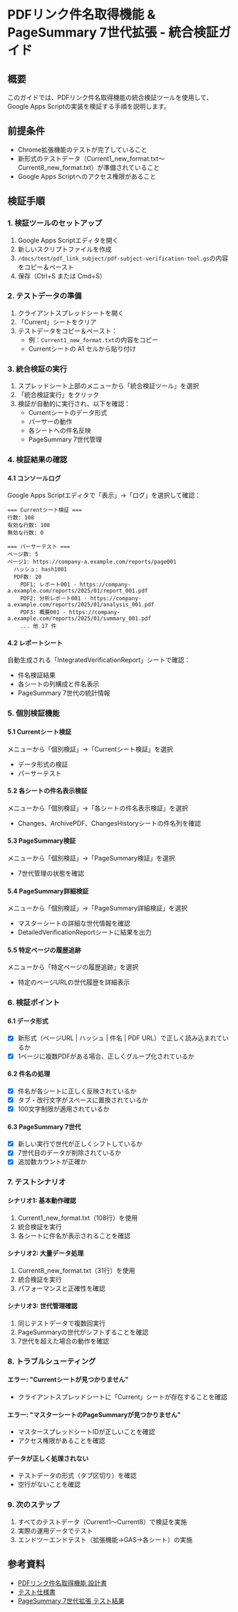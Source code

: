 # PDFリンク件名取得機能 & PageSummary 7世代拡張 - 統合検証ガイド

## 概要
このガイドでは、PDFリンク件名取得機能の統合検証ツールを使用して、Google Apps Scriptの実装を検証する手順を説明します。

## 前提条件
- Chrome拡張機能のテストが完了していること
- 新形式のテストデータ（Current1_new_format.txt～Current8_new_format.txt）が準備されていること
- Google Apps Scriptへのアクセス権限があること

## 検証手順

### 1. 検証ツールのセットアップ
1. Google Apps Scriptエディタを開く
2. 新しいスクリプトファイルを作成
3. `/docs/test/pdf_link_subject/pdf-subject-verification-tool.gs`の内容をコピー＆ペースト
4. 保存（Ctrl+S または Cmd+S）

### 2. テストデータの準備
1. クライアントスプレッドシートを開く
2. 「Current」シートをクリア
3. テストデータをコピー＆ペースト：
   - 例：`Current1_new_format.txt`の内容をコピー
   - Currentシートの A1 セルから貼り付け

### 3. 統合検証の実行
1. スプレッドシート上部のメニューから「統合検証ツール」を選択
2. 「統合検証実行」をクリック
3. 検証が自動的に実行され、以下を確認：
   - Currentシートのデータ形式
   - パーサーの動作
   - 各シートへの件名反映
   - PageSummary 7世代管理

### 4. 検証結果の確認

#### 4.1 コンソールログ
Google Apps Scriptエディタで「表示」→「ログ」を選択して確認：
```
=== Currentシート検証 ===
行数: 108
有効な行数: 108
無効な行数: 0

=== パーサーテスト ===
ページ数: 5
ページ1: https://company-a.example.com/reports/page001
  ハッシュ: hash1001
  PDF数: 20
    PDF1: レポート001 - https://company-a.example.com/reports/2025/01/report_001.pdf
    PDF2: 分析レポート001 - https://company-a.example.com/reports/2025/01/analysis_001.pdf
    PDF3: 概要001 - https://company-a.example.com/reports/2025/01/summary_001.pdf
    ... 他 17 件
```

#### 4.2 レポートシート
自動生成される「IntegratedVerificationReport」シートで確認：
- 件名検証結果
- 各シートの列構成と件名表示
- PageSummary 7世代の統計情報

### 5. 個別検証機能

#### 5.1 Currentシート検証
メニューから「個別検証」→「Currentシート検証」を選択
- データ形式の検証
- パーサーテスト

#### 5.2 各シートの件名表示検証
メニューから「個別検証」→「各シートの件名表示検証」を選択
- Changes、ArchivePDF、ChangesHistoryシートの件名列を確認

#### 5.3 PageSummary検証
メニューから「個別検証」→「PageSummary検証」を選択
- 7世代管理の状態を確認

#### 5.4 PageSummary詳細検証
メニューから「個別検証」→「PageSummary詳細検証」を選択
- マスターシートの詳細な世代情報を確認
- DetailedVerificationReportシートに結果を出力

#### 5.5 特定ページの履歴追跡
メニューから「特定ページの履歴追跡」を選択
- 特定のページURLの世代履歴を詳細表示

### 6. 検証ポイント

#### 6.1 データ形式
- [x] 新形式（ページURL | ハッシュ | 件名 | PDF URL）で正しく読み込まれているか
- [x] 1ページに複数PDFがある場合、正しくグループ化されているか

#### 6.2 件名の処理
- [x] 件名が各シートに正しく反映されているか
- [x] タブ・改行文字がスペースに置換されているか
- [x] 100文字制限が適用されているか

#### 6.3 PageSummary 7世代
- [x] 新しい実行で世代が正しくシフトしているか
- [x] 7世代目のデータが削除されているか
- [x] 追加数カウントが正確か

### 7. テストシナリオ

#### シナリオ1: 基本動作確認
1. Current1_new_format.txt（108行）を使用
2. 統合検証を実行
3. 各シートに件名が表示されることを確認

#### シナリオ2: 大量データ処理
1. Current8_new_format.txt（31行）を使用
2. 統合検証を実行
3. パフォーマンスと正確性を確認

#### シナリオ3: 世代管理確認
1. 同じテストデータで複数回実行
2. PageSummaryの世代がシフトすることを確認
3. 7世代を超えた場合の動作を確認

### 8. トラブルシューティング

#### エラー: "Currentシートが見つかりません"
- クライアントスプレッドシートに「Current」シートが存在することを確認

#### エラー: "マスターシートのPageSummaryが見つかりません"
- マスタースプレッドシートIDが正しいことを確認
- アクセス権限があることを確認

#### データが正しく処理されない
- テストデータの形式（タブ区切り）を確認
- 空行がないことを確認

### 9. 次のステップ
1. すべてのテストデータ（Current1～Current8）で検証を実施
2. 実際の運用データでテスト
3. エンドツーエンドテスト（拡張機能→GAS→各シート）の実施

## 参考資料
- [PDFリンク件名取得機能 設計書](../pdf_link_text_design.md)
- [テスト仕様書](../pdf_link_text_test.md)
- [PageSummary 7世代拡張 テスト結果](../../summary_history_extension/test_result/)